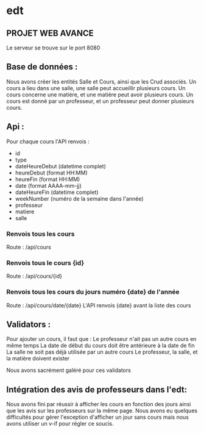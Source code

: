 # edt
## PROJET WEB AVANCE

Le serveur se trouve sur le port 8080

## Base de données :

Nous avons créer les entités Salle et Cours, ainsi que les Crud associés. Un cours a lieu dans une salle, une salle peut accueillir plusieurs cours. Un cours concerne une matière, et une matière peut avoir plusieurs cours. Un cours est donné par un professeur, et un professeur peut donner plusieurs cours.

## Api :
Pour chaque cours l'API renvois :
- id
- type
- dateHeureDebut (datetime complet)
- heureDebut (format HH:MM)
- heureFin (format HH:MM)
- date (format AAAA-mm-jj)
- dateHeureFin (datetime complet)
- weekNumber (numéro de la semaine dans l'année)
- professeur
- matiere
- salle

### Renvois tous les cours

Route : /api/cours

### Renvois tous le cours {id}

Route : /api/cours/{id}

### Renvois tous les cours du jours numéro {date} de l'année

Route : /api/cours/date/{date}
L'API renvois {date} avant la liste des cours

## Validators :

Pour ajouter un cours, il faut que :
  Le professeur n'ait pas un autre cours en même temps
  La date de début du cours doit être antérieure à la date de fin
  La salle ne soit pas déjà utilisée par un autre cours
  Le professeur, la salle, et la matière doivent exister

Nous avons sacrément galéré pour ces validators

## Intégration des avis de professeurs dans l'edt:

Nous avons fini par réussir à afficher les cours en fonction des jours ainsi que les avis sur les professeurs sur la même page. Nous avons eu quelques difficultés pour gérer l'exception d'afficher un jour sans cours mais nous avons utiliser un v-if pour régler ce soucis.
